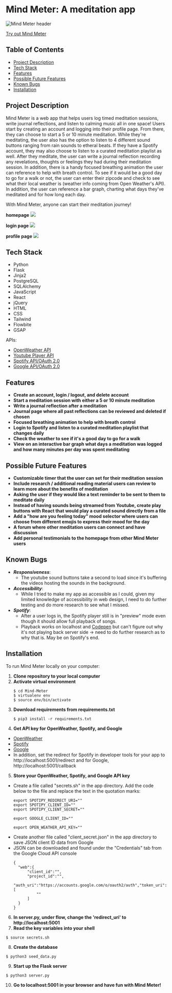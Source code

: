 # Mind Meter: A meditation app
![Mind Meter header](https://i.imgur.com/bQf1Iaw.png)

[Try out Mind Meter](http://meetmindmeter.com/)  


## Table of Contents
- [Project Description](https://github.com/ismarjiw/Mind-Meter#project-description)
- [Tech Stack](https://github.com/ismarjiw/Mind-Meter#tech-stack)
- [Features](https://github.com/ismarjiw/Mind-Meter#features)
- [Possible Future Features](https://github.com/ismarjiw/Mind-Meter#possible-future-features)
- [Known Bugs](https://github.com/ismarjiw/Mind-Meter#known-bugs)
- [Installation](https://github.com/ismarjiw/Mind-Meter#installation)


## Project Description
Mind Meter is a web app that helps users log timed meditation sessions, write journal reflections, and listen to calming music all in one space! Users start by creating an account and logging into their profile page. From there, they can choose to start a 5 or 10 minute meditation. While they're meditating, the user also has the option to listen to 4 different sound buttons ranging from rain sounds to etheral beats. If they have a Spotify account, they may also choose to listen to a curated meditation playlist as well. After they meditate, the user can write a journal reflection recording any revelations, thoughts or feelings they had during their meditation session. In addition, there is a handy focused breathing animation the user can reference to help with breath control. To see if it would be a good day to go for a walk or not, the user can enter their zipcode and check to see what their local weather is (weather info coming from Open Weather's API). In addition, the user can reference a bar graph, charting what days they've meditated and for how long each day.

With Mind Meter, anyone can start their meditation journey!

**homepage**
<img src="https://media0.giphy.com/media/3PL3YXsdGLH3BakNsO/giphy.gif?cid=790b7611492fda7080098c644be66c6434f35c5a9d163c79&rid=giphy.gif&ct=g">

**login page**
<img src="https://media4.giphy.com/media/zemz4fbHCsPYt90nYJ/giphy.gif?cid=790b7611070aadc16075ad1c84996680621fcb6306b0e60a&rid=giphy.gif&ct=g">

**profile page**
<img src="https://media4.giphy.com/media/GsyWuQAL3AUnrYqecs/giphy.gif?cid=790b76118e8f1ce67aabeeddea491f612d99f5c94344e72f&rid=giphy.gif&ct=g">


## Tech Stack
- Python
- Flask
- Jinja2
- PostgreSQL
- SQLAlchemy
- JavaScript
- React
- jQuery
- HTML
- CSS
- Tailwind
- Flowbite
- GSAP

APIs:
- [OpenWeather API](https://openweathermap.org/api)
- [Youtube Player API](https://developers.google.com/youtube/iframe_api_reference)
- [Spotify API/OAuth 2.0](https://developer.spotify.com/documentation/web-api/)
- [Google API/OAuth 2.0](https://developers.google.com/identity/protocols/oauth2)


## Features
- **Create an account, login / logout, and delete account**
- **Start a meditation session with either a 5 or 10 minute meditation**
- **Write a journal reflection after a meditation**
- **Journal page where all past reflections can be reviewed and deleted if chosen**
- **Focused breathing animation to help with breath control**
- **Login to Spotify and listen to a curated meditation playlist that changes daily**
- **Check the weather to see if it's a good day to go for a walk**
- **View on an interactive bar graph what days a meditation was logged and how many minutes per day was spent meditating**


## Possible Future Features
- **Customizable timer that the user can set for their meditation session**
- **Include research / additional reading material users can review to learn more about the benefits of meditation**
- **Asking the user if they would like a text reminder to be sent to them to meditate daily**
- **Instead of having sounds being streamed from Youtube, create play buttons with React that would play a curated sound directly from a file**
- **Add a "how are you feeling today" mood selector where users can choose from different emojis to express their mood for the day**
- **A forum where other meditation users can connect and have discussion**
- **Add personal testimonials to the homepage from other Mind Meter users**


## Known Bugs
- ***Responsiveness***: 
  - The youtube sound buttons take a second to load since it's buffering the videos hosting the sounds in the background. 
- ***Accessibility***: 
  - While I tried to make my app as accessible as I could, given my limited knowledge of accessibility in web design, I need to do further testing and do more research to see what I missed.
- ***Spotify***:
   - After a user logs in, the Spotify player still is in "preview" mode even though it should allow full playback of songs.
   - Playback works on localhost and [Codepen](https://codepen.io/ismarjiw/pen/bGjYyaR) but can't figure out why it's not playing back server side -> need to do further research as to why that is. May be on Spotify's end.


## Installation
To run Mind Meter locally on your computer:
1. **Clone repository to your local computer**
2. **Activate virtual environment**
    ```
    $ cd Mind-Meter
    $ virtualenv env
    $ source env/bin/activate
    ```
3. **Download requirements from requirements.txt**
    ```
    $ pip3 install -r requirements.txt
    ```
4. **Get API key for OpenWeather, Spotify, and Google**
  - [OpenWeather](https://openweathermap.org/api)
  - [Spotify](https://developer.spotify.com/dashboard/) 
  - [Google](https://console.cloud.google.com/)
  - In addition, set the redirect for Spotify in developer tools for your app to http://localhost:5001/redirect and for Google, http://localhost:5001/callback
5. **Store your OpenWeather, Spotify, and Google API key**
  - Create a file called "secrets.sh" in the app directory. Add the code below to the file and replace the text in the quotation marks:
    ```
    export SPOTIPY_REDIRECT_URI=""
    export SPOTIPY_CLIENT_ID=""
    export SPOTIPY_CLIENT_SECRET=""

    export GOOGLE_CLIENT_ID=""

    export OPEN_WEATHER_API_KEY=""
    ```
  - Create another file called "client_secret.json" in the app directory to save JSON client ID data from Google
  - JSON can be downloaded and found under the "Credentials" tab from the Google Cloud API console
    ```
    {
      "web":{
          "client_id":"",
          "project_id":"",
          "auth_uri":"https://accounts.google.com/o/oauth2/auth","token_uri":"https://oauth2.googleapis.com/token","auth_provider_x509_cert_url":"https://www.googleapis.com/oauth2/v1/certs","client_secret":"","redirect_uris":[
              ""
          ]
      }
    }
    ```
6. **In server.py, under flow, change the 'redirect_uri' to http://localhost:5001**
7. **Read the key variables into your shell**
  ```
  $ source secrets.sh
  ```
8. **Create the database**
  ```
  $ python3 seed_data.py
  ```
9. **Start up the Flask server**
  ```
  $ python3 server.py
  ```
10. **Go to localhost:5001 in your browser and have fun with Mind Meter!**